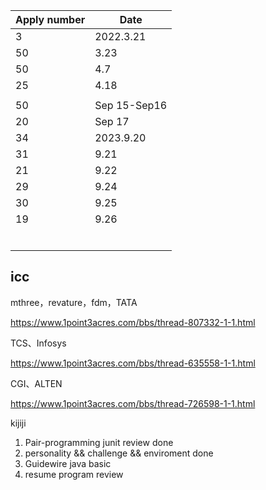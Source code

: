 | Apply number | Date         |
| ------------ | ------------ |
| 3            | 2022.3.21    |
| 50           | 3.23         |
| 50           | 4.7          |
| 25           | 4.18         |
|              |              |
| 50           | Sep 15-Sep16 |
| 20           | Sep 17       |
| 34           | 2023.9.20    |
| 31           | 9.21         |
| 21           | 9.22         |
| 29           | 9.24         |
| 30           | 9.25         |
| 19           | 9.26         |
|              |              |
|              |              |
|              |              |
|              |              |
|              |              |
|              |              |







## icc

mthree，revature，fdm，TATA

https://www.1point3acres.com/bbs/thread-807332-1-1.html

TCS、Infosys

https://www.1point3acres.com/bbs/thread-635558-1-1.html

CGI、ALTEN

https://www.1point3acres.com/bbs/thread-726598-1-1.html





kijiji

1.   Pair-programming junit review done
2.   personality && challenge && enviroment done
3.   Guidewire java basic
4.   resume program review

